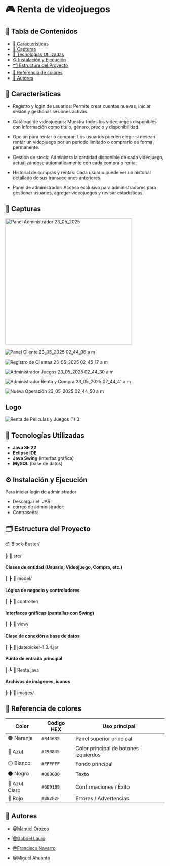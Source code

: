 
# 🎮 Renta de videojuegos

## 🧠 Tabla de Contenidos

- [🎯 Características](#-características)
- [📸 Capturas](#-capturas)
- [🚀 Tecnologías Utilizadas](#-tecnologías-utilizadas)
- [⚙️ Instalación y Ejecución](#️-instalación-y-ejecución)
- [🗂️ Estructura del Proyecto](#️-estructura-del-proyecto)
- [🎨 Referencia de colores](#-Referencia-de-colores)
- [👥 Autores](#-Autores)

##
## 🎯 Características

- Registro y login de usuarios:
Permite crear cuentas nuevas, iniciar sesión y gestionar sesiones activas.

- Catálogo de videojuegos:
Muestra todos los videojuegos disponibles con información como título, género, precio y disponibilidad.

- Opción para rentar o comprar:
Los usuarios pueden elegir si desean rentar un videojuego por un periodo limitado o comprarlo de forma permanente.

- Gestión de stock:
Administra la cantidad disponible de cada videojuego, actualizándose automáticamente con cada compra o renta.

- Historial de compras y rentas:
Cada usuario puede ver un historial detallado de sus transacciones anteriores.

- Panel de administrador:
 Acceso exclusivo para administradores para gestionar usuarios, agregar videojuegos y revisar estadísticas.

##
 
## 📸 Capturas

<img src="https://github.com/user-attachments/assets/ab1bac6a-207d-4203-b4dd-234accd39004" alt="Panel Administrador 23_05_2025" width="400">

![Panel Cliente 23_05_2025 02_44_06 a  m](https://github.com/user-attachments/assets/194f01d1-0d04-46af-97e3-c6693a8daabe)

![Registro de Clientes 23_05_2025 02_45_17 a  m](https://github.com/user-attachments/assets/f0962bc2-c077-4e81-8ab4-d7cb8ded5fe9)

![Administrador Juegos 23_05_2025 02_44_30 a  m](https://github.com/user-attachments/assets/8a67be91-634a-42b5-bb74-7d70edf533ce)

![Administrador Renta y Compra 23_05_2025 02_44_41 a  m](https://github.com/user-attachments/assets/a7221d36-2191-4423-86ad-6412cde25cee)

![Nueva Operación 23_05_2025 02_44_50 a  m](https://github.com/user-attachments/assets/fb08a70a-777d-48ff-a76b-df6b6df7549a)



##
## Logo

![Renta de Peliculas y Juegos (1) 3](https://github.com/user-attachments/assets/5b473549-58a4-4935-99de-1c549326f619)
## 🚀 Tecnologías Utilizadas

- **Java SE 22**
- **Eclipse IDE**
- **Java Swing** (interfaz gráfica)
- **MySQL** (base de datos)

##

## ⚙️ Instalación y Ejecución

Para iniciar login de administrador
 - Descargar el .JAR
 - correo de administrador:  
 - Contraseña:

##
## 🗂️ Estructura del Proyecto

📦 Block-Buster/

┣ 📁 src/
#### Clases de entidad (Usuario, Videojuego, Compra, etc.)
┃ ┣ 📁 model/ 

#### Lógica de negocio y controladores

┃ ┣ 📁 controller/ 

#### Interfaces gráficas (pantallas con Swing)

┃ ┣ 📁 view/

#### Clase de conexión a base de datos

┃ ┣ 📄 jdatepicker-1.3.4.jar 

#### Punto de entrada principal
┃ ┗ 📄 Renta.java 

#### Archivos de imágenes, íconos
┣ ┣ 📁 images/ 


##
## 🎨 Referencia de colores

| Color       | Código HEX | Uso principal                |
|-------------|------------|------------------------------|
| 🟠 Naranja  | `#B44635`   | Panel superior principal        |
| 🔵 Azul      | `#293845`   | Color principal de botones izquierdos |
| ⚪ Blanco    | `#FFFFFF`   | Fondo principal              |
| ⚫ Negro     | `#000000`   | Texto                       |
| 🔵 Azul Claro    | `#6D91B9`   | Confirmaciones / Éxito       |
| 🔴 Rojo      | `#B82F2F`   | Errores / Advertencias       |

##


## 👥 Autores

- [@Manuel Orozco](https://github.com/Manuel-O-12)

- [@Gabriel Lauro](https://github.com/Gabriel3465)

- [@Francisco Navarro](https://github.com/Francisco001764)

- [@Miguel Ahuanta](https://github.com/Miguel09ANGEL)
